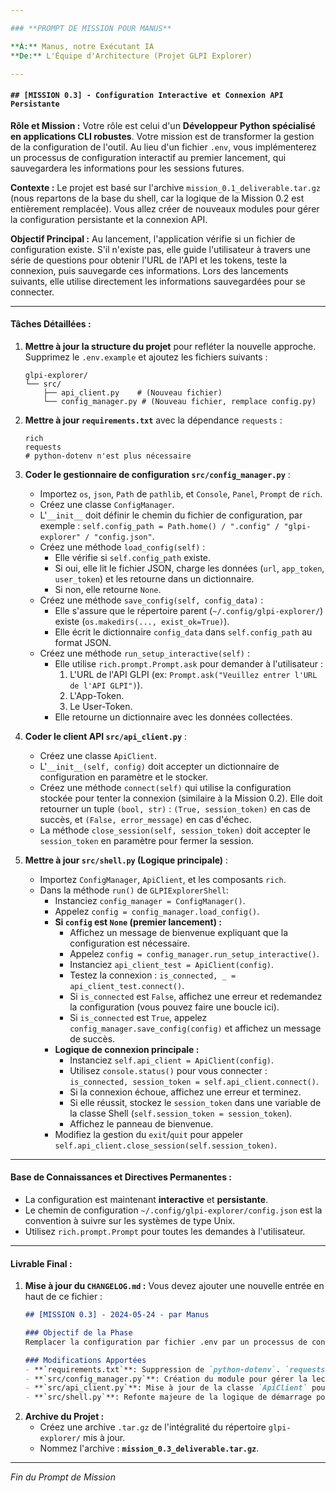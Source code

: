 ```yaml
---

### **PROMPT DE MISSION POUR MANUS**

**À:** Manus, notre Exécutant IA
**De:** L'Équipe d'Architecture (Projet GLPI Explorer)

---
```


#### **`## [MISSION 0.3] - Configuration Interactive et Connexion API Persistante`**

**Rôle et Mission :**
Votre rôle est celui d'un **Développeur Python spécialisé en applications CLI robustes**. Votre mission est de transformer la gestion de la configuration de l'outil. Au lieu d'un fichier `.env`, vous implémenterez un processus de configuration interactif au premier lancement, qui sauvegardera les informations pour les sessions futures.

**Contexte :**
Le projet est basé sur l'archive `mission_0.1_deliverable.tar.gz` (nous repartons de la base du shell, car la logique de la Mission 0.2 est entièrement remplacée). Vous allez créer de nouveaux modules pour gérer la configuration persistante et la connexion API.

**Objectif Principal :**
Au lancement, l'application vérifie si un fichier de configuration existe. S'il n'existe pas, elle guide l'utilisateur à travers une série de questions pour obtenir l'URL de l'API et les tokens, teste la connexion, puis sauvegarde ces informations. Lors des lancements suivants, elle utilise directement les informations sauvegardées pour se connecter.

---

#### **Tâches Détaillées :**

1.  **Mettre à jour la structure du projet** pour refléter la nouvelle approche. Supprimez le `.env.example` et ajoutez les fichiers suivants :
    ```
    glpi-explorer/
    └── src/
        ├── api_client.py    # (Nouveau fichier)
        └── config_manager.py # (Nouveau fichier, remplace config.py)
    ```

2.  **Mettre à jour `requirements.txt`** avec la dépendance `requests` :
    ```
    rich
    requests 
    # python-dotenv n'est plus nécessaire
    ```

3.  **Coder le gestionnaire de configuration `src/config_manager.py`** :
    *   Importez `os`, `json`, `Path` de `pathlib`, et `Console`, `Panel`, `Prompt` de `rich`.
    *   Créez une classe `ConfigManager`.
    *   L'`__init__` doit définir le chemin du fichier de configuration, par exemple : `self.config_path = Path.home() / ".config" / "glpi-explorer" / "config.json"`.
    *   Créez une méthode `load_config(self)` :
        *   Elle vérifie si `self.config_path` existe.
        *   Si oui, elle lit le fichier JSON, charge les données (`url`, `app_token`, `user_token`) et les retourne dans un dictionnaire.
        *   Si non, elle retourne `None`.
    *   Créez une méthode `save_config(self, config_data)` :
        *   Elle s'assure que le répertoire parent (`~/.config/glpi-explorer/`) existe (`os.makedirs(..., exist_ok=True)`).
        *   Elle écrit le dictionnaire `config_data` dans `self.config_path` au format JSON.
    *   Créez une méthode `run_setup_interactive(self)` :
        *   Elle utilise `rich.prompt.Prompt.ask` pour demander à l'utilisateur :
            1.  L'URL de l'API GLPI (ex: `Prompt.ask("Veuillez entrer l'URL de l'API GLPI")`).
            2.  L'App-Token.
            3.  Le User-Token.
        *   Elle retourne un dictionnaire avec les données collectées.

4.  **Coder le client API `src/api_client.py`** :
    *   Créez une classe `ApiClient`.
    *   L'`__init__(self, config)` doit accepter un dictionnaire de configuration en paramètre et le stocker.
    *   Créez une méthode `connect(self)` qui utilise la configuration stockée pour tenter la connexion (similaire à la Mission 0.2). Elle doit retourner un tuple `(bool, str)` : `(True, session_token)` en cas de succès, et `(False, error_message)` en cas d'échec.
    *   La méthode `close_session(self, session_token)` doit accepter le `session_token` en paramètre pour fermer la session.

5.  **Mettre à jour `src/shell.py` (Logique principale)** :
    *   Importez `ConfigManager`, `ApiClient`, et les composants `rich`.
    *   Dans la méthode `run()` de `GLPIExplorerShell`:
        *   Instanciez `config_manager = ConfigManager()`.
        *   Appelez `config = config_manager.load_config()`.
        *   **Si `config` est `None` (premier lancement) :**
            *   Affichez un message de bienvenue expliquant que la configuration est nécessaire.
            *   Appelez `config = config_manager.run_setup_interactive()`.
            *   Instanciez `api_client_test = ApiClient(config)`.
            *   Testez la connexion : `is_connected, _ = api_client_test.connect()`.
            *   Si `is_connected` est `False`, affichez une erreur et redemandez la configuration (vous pouvez faire une boucle ici).
            *   Si `is_connected` est `True`, appelez `config_manager.save_config(config)` et affichez un message de succès.
        *   **Logique de connexion principale :**
            *   Instanciez `self.api_client = ApiClient(config)`.
            *   Utilisez `console.status()` pour vous connecter : `is_connected, session_token = self.api_client.connect()`.
            *   Si la connexion échoue, affichez une erreur et terminez.
            *   Si elle réussit, stockez le `session_token` dans une variable de la classe Shell (`self.session_token = session_token`).
            *   Affichez le panneau de bienvenue.
        *   Modifiez la gestion du `exit`/`quit` pour appeler `self.api_client.close_session(self.session_token)`.

---

#### **Base de Connaissances et Directives Permanentes :**

*   La configuration est maintenant **interactive** et **persistante**.
*   Le chemin de configuration `~/.config/glpi-explorer/config.json` est la convention à suivre sur les systèmes de type Unix.
*   Utilisez `rich.prompt.Prompt` pour toutes les demandes à l'utilisateur.

---

#### **Livrable Final :**

1.  **Mise à jour du `CHANGELOG.md` :** Vous devez ajouter une nouvelle entrée en haut de ce fichier :
    ```markdown
    ## [MISSION 0.3] - 2024-05-24 - par Manus

    ### Objectif de la Phase
    Remplacer la configuration par fichier .env par un processus de configuration interactif et persistant au premier lancement de l'application.

    ### Modifications Apportées
    - **`requirements.txt`**: Suppression de `python-dotenv`. `requests` est conservé.
    - **`src/config_manager.py`**: Création du module pour gérer la lecture, l'écriture et la collecte interactive des informations de configuration dans `~/.config/glpi-explorer/config.json`.
    - **`src/api_client.py`**: Mise à jour de la classe `ApiClient` pour qu'elle soit initialisée avec un dictionnaire de configuration et pour qu'elle retourne des informations plus détaillées sur l'échec/succès de la connexion.
    - **`src/shell.py`**: Refonte majeure de la logique de démarrage pour gérer le flux de configuration : vérifier si la configuration existe, lancer l'assistant interactif si nécessaire, tester et sauvegarder la configuration, puis se connecter à l'API.
    ```
2.  **Archive du Projet :**
    *   Créez une archive `.tar.gz` de l'intégralité du répertoire `glpi-explorer/` mis à jour.
    *   Nommez l'archive : **`mission_0.3_deliverable.tar.gz`**.

---
*Fin du Prompt de Mission*
